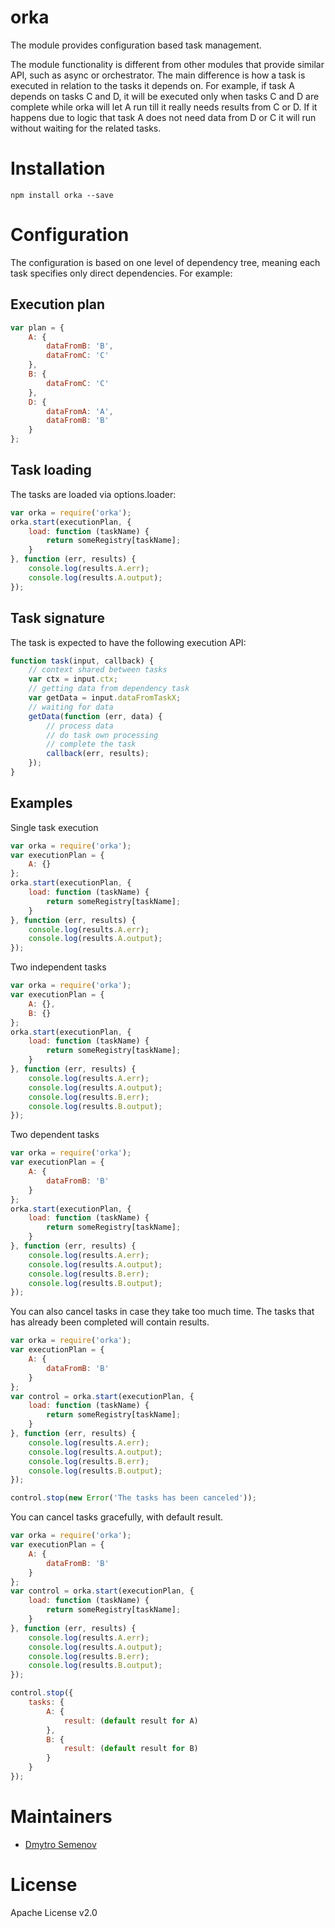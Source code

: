 orka
====

The module provides configuration based task management.

The module functionality is different from other modules that provide similar API, such as async or orchestrator. The main difference is how a task is executed in relation to the tasks it depends on. For example, if task A depends on tasks C and D, it will be executed only when tasks C and D are complete while orka will let A run till it really needs results from C or D. If it happens due to logic that task A does not need data from D or C it will run without waiting for the related tasks.

# Installation

```
npm install orka --save
```

# Configuration

The configuration is based on one level of dependency tree, meaning each task specifies only direct dependencies. For example:

## Execution plan

```javascript
var plan = {
    A: {
        dataFromB: 'B',
        dataFromC: 'C'
    },
    B: {
        dataFromC: 'C'
    },
    D: {
        dataFromA: 'A',
        dataFromB: 'B'
    }
};
```

## Task loading

The tasks are loaded via options.loader:
```javascript
var orka = require('orka');
orka.start(executionPlan, {
    load: function (taskName) {
        return someRegistry[taskName];
    }
}, function (err, results) {
    console.log(results.A.err);
    console.log(results.A.output);
});
```

## Task signature

The task is expected to have the following execution API:
```javascript
function task(input, callback) {
    // context shared between tasks
    var ctx = input.ctx;
    // getting data from dependency task
    var getData = input.dataFromTaskX;
    // waiting for data
    getData(function (err, data) {
        // process data
        // do task own processing
        // complete the task
        callback(err, results);
    });
}
```

## Examples

Single task execution
```javascript
var orka = require('orka');
var executionPlan = {
    A: {}
};
orka.start(executionPlan, {
    load: function (taskName) {
        return someRegistry[taskName];
    }
}, function (err, results) {
    console.log(results.A.err);
    console.log(results.A.output);
});
```

Two independent tasks
```javascript
var orka = require('orka');
var executionPlan = {
    A: {},
    B: {}
};
orka.start(executionPlan, {
    load: function (taskName) {
        return someRegistry[taskName];
    }
}, function (err, results) {
    console.log(results.A.err);
    console.log(results.A.output);
    console.log(results.B.err);
    console.log(results.B.output);
});
```

Two dependent tasks
```javascript
var orka = require('orka');
var executionPlan = {
    A: {
        dataFromB: 'B'
    }
};
orka.start(executionPlan, {
    load: function (taskName) {
        return someRegistry[taskName];
    }
}, function (err, results) {
    console.log(results.A.err);
    console.log(results.A.output);
    console.log(results.B.err);
    console.log(results.B.output);
});
```

You can also cancel tasks in case they take too much time. The tasks that has already been completed will contain results.
```javascript
var orka = require('orka');
var executionPlan = {
    A: {
        dataFromB: 'B'
    }
};
var control = orka.start(executionPlan, {
    load: function (taskName) {
        return someRegistry[taskName];
    }
}, function (err, results) {
    console.log(results.A.err);
    console.log(results.A.output);
    console.log(results.B.err);
    console.log(results.B.output);
});

control.stop(new Error('The tasks has been canceled'));
```

You can cancel tasks gracefully, with default result.
```javascript
var orka = require('orka');
var executionPlan = {
    A: {
        dataFromB: 'B'
    }
};
var control = orka.start(executionPlan, {
    load: function (taskName) {
        return someRegistry[taskName];
    }
}, function (err, results) {
    console.log(results.A.err);
    console.log(results.A.output);
    console.log(results.B.err);
    console.log(results.B.output);
});

control.stop({
    tasks: {
        A: {
            result: (default result for A)
        },
        B: {
            result: (default result for B)
        }
    }
});
```

# Maintainers

* [Dmytro Semenov](https://github.com/dimichgh)

# License

Apache License v2.0